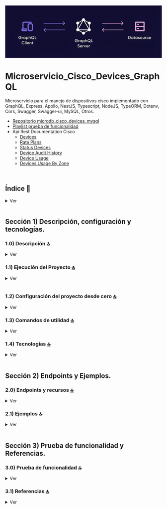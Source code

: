 ![Index app](./doc/graphql.png)

# Microservicio\_Cisco\_Devices\_GraphQL

Microservicio para el manejo de dispositivos cisco implementado con GraphQL, Express, Apollo, NestJS, Typescript, NodeJS, TypeORM, Dotenv, Cors, Swagger, Swagger-ui, MySQL, Otros.

*   [Repositorio microdb\_cisco\_devices\_mysql](https://github.com/andresWeitzel/Microdb_Cisco_Devices_Mysql)
*   [Playlist prueba de funcionalidad](https://www.youtube.com/playlist?list=PLCl11UFjHurC4DVGjeTuUOID0gjVxGDd3)
*   Api Rest Documentation Cisco
    *   [Devices](https://developer.cisco.com/docs/control-center/#!devices)
    *   [Rate Plans](https://developer.cisco.com/docs/control-center/#!get-rate-plans/response-example)
    *   [Status Devices](https://pubhub.devnetcloud.com/media/control-center-sandbox/docs/Content/api/rest/get_started_rest.htm#api_sim_status)
    *   [Device Audit History](https://developer.cisco.com/docs/control-center/#!get-device-audit-history/get-device-audit-history)
    *   [Device Usage](https://developer.cisco.com/docs/control-center/#!get-device-usage/response-example)
    *   [Devices Usage By Zone](https://developer.cisco.com/docs/control-center/#!get-device-usage-by-zone/response-example)

<br>

## Índice 📜

<details>
 <summary> Ver </summary>

 <br>

### Sección 1) Descripción, configuración y tecnologías.

*   [1.0) Descripción del Proyecto.](#10-descripción-)
*   [1.1) Ejecución del Proyecto.](#11-ejecución-del-proyecto-)
*   [1.2) Configuración del proyecto desde cero](#12-configuración-del-proyecto-desde-cero-)
*   [1.3) Comandos de utilidad.](#13-comandos-de-utilidad)
*   [1.4) Tecnologías.](#14-tecnologías-)

### Sección 2) Endpoints y Ejemplos

*   [2.0) EndPoints y recursos.](#20-endpoints-y-recursos-)
*   [2.1) Ejemplos.](#21-ejemplos-)

### Sección 3) Prueba de funcionalidad y Referencias

*   [3.0) Prueba de funcionalidad.](#30-prueba-de-funcionalidad-)
*   [3.1) Referencias.](#31-referencias-)

<br>

</details>

<br>

## Sección 1) Descripción, configuración y tecnologías.

### 1.0) Descripción [🔝](#índice-)

<details>
  <summary>Ver</summary>

 <br>

### 1.0.0) Descripción General

### 1.0.1) Descripción Arquitectura y Funcionamiento

<br>

</details>

### 1.1) Ejecución del Proyecto [🔝](#índice-)

<details>
  <summary>Ver</summary>
<br>

<br>

</details>

<br>

### 1.2) Configuración del proyecto desde cero [🔝](#índice-)

<details>
  <summary>Ver</summary>

<br>

*   Creamos un entorno de trabajo a través de algún ide, luego de crear una carpeta nos posicionamos sobre la misma

```git
cd 'projectName'
```

*   Instalamos la última versión LTS de [Nodejs(v18)](https://nodejs.org/en/download)
*   Instalamos NestJS de forma global

```git
npm i -g @nestjs/cli
```

*   Creamos un proyecto Nest

```git
nest new nombreProyecto
```

*   Creamos un proyecto Nest

```git
nest new nombreProyecto
```

*   Crear un nuevo modulo sin test

```git
nest g mo moduleName --no-spec
```

*   Crear un nuevo servicio sin test

```git
nest g s moduleName --no-spec
```

*   Crear un nuevo resolver (controlador) sin test

```git
nest g co moduleName --no-spec
```

*   Podemos automatizar los archivos anteriores con graphql usando un resource( Esto creara entities,services,module, resolvers)

```git
nest g resource resourceName --no-spec
```

```git
- Seleccionamos los siguientes valores
- ? What transport layer do you use? GraphQL (code first)
- ? Would you like to generate CRUD entry points? Yes
```

*   Instalamos el plugin para [dotenv (variables de entorno)](https://www.npmjs.com/package/dotenv)

```git
npm i dotenv
```

*   Instalamos el plugin para [TypeORM](https://typeorm.io/) junto con el controlador de mysql para el mapeo de datos.

```git
npm i @nestjs/typeorm typeorm mysql2
```

*   Para el uso del orm, podemos seguir la [guía de configuración de typeorm para db](https://docs.nestjs.com/recipes/sql-typeorm).
*   Instalamos el plugin de nest con [swagger](https://docs.nestjs.com/openapi/introduction) paa la documentación de nuestra Api rest.

```git
npm i @nestjs/swagger
```

*   Instalamos el plugin [class-validator](https://www.npmjs.com/package/class-validator)  para validaciones de tipos de datos, propiedades de clases,  etc.

```git
npm i class-validator
```

*   Se resume instalación de plugins para acotar documentación. Para la totalidad de los mismos revisar `package.json`.
*   Ejecutamos la app desde terminal.

```git
npm run start:dev
```

*   Entramos a la interfaz de Gaphql por defecto para las peticiones de la Api.

```git
http://localhost:3200/graphql o http://localhost:3300/graphql
```

<br>

</details>

### 1.3) Comandos de utilidad [🔝](#índice-)

<details>
  <summary>Ver</summary>

 <br>

*   Crear un nuevo proyecto NestJs

```git
nest g projectName
```

*   Crear un nuevo modulo sin test

```git
nest g mo moduleName --no-spec
```

*   Crear un nuevo servicio sin test

```git
nest g s moduleName --no-spec
```

*   Crear un nuevo controlador sin test

```git
nest g co moduleName --no-spec
```

*   Podemos automatizar los archivos anteriores con graphql usando un resource( Esto creara entities,services,module, resolvers)

```git
nest g resource resourceName --no-spec
```

```git
- Seleccionamos los siguientes valores
- ? What transport layer do you use? GraphQL (code first)
- ? Would you like to generate CRUD entry points? Yes
```

<br>

</details>

### 1.4) Tecnologías [🔝](#índice-)

<details>
  <summary>Ver</summary>

 <br>

| **Tecnologías** | **Versión** | **Finalidad** |\
| ------------- | ------------- | ------------- |
| [NodeJS](https://nodejs.org/en/) | 14.18.1  | Librería JS |
| [NestJS](https://nestjs.com/) | ^10.0.0 | Framework de NodeJS |
| [Typescript](https://www.typescriptlang.org/) | 3.8.3  | Lenguaje con alto tipado basado en JS |
| [TypeORM](https://typeorm.io/) | ^0.3.17 | ORM |
| [Mysql](https://www.mysql.com/) | 10.1 | SGDB |
| [XAMPP](https://www.apachefriends.org/es/index.html) | 3.2.2 | Paquete de servidores |
| [Swagger](https://docs.nestjs.com/openapi/introduction) | ^7.1.2 | Documentación de Api |
| [VSC](https://code.visualstudio.com/docs) | 1.72.2  | IDE |
| [Postman](https://www.postman.com/downloads/) | 10.11  | Cliente Http |
| [CMD](https://learn.microsoft.com/en-us/windows-server/administration/windows-commands/cmd) | 10 | Símbolo del Sistema para linea de comandos |
| [Git](https://git-scm.com/downloads) | 2.29.1  | Control de Versiones |

</br>

| **Extensión** |\
| -------------  |
| Prettier - Code formatter |
| Typescript Toolbox - generate setters, getters, constrc, etc |
| Otras |

<br>

</details>

<br>

## Sección 2) Endpoints y Ejemplos.

### 2.0) Endpoints y recursos [🔝](#índice-)

<details>
  <summary>Ver</summary>

<br>

</details>

### 2.1) Ejemplos [🔝](#índice-)

<details>
  <summary>Ver</summary>
<br>

<br>

</details>

<br>

## Sección 3) Prueba de funcionalidad y Referencias.

### 3.0) Prueba de funcionalidad [🔝](#índice-)

<details>
  <summary>Ver</summary>

<br>

<br>

</details>

### 3.1) Referencias [🔝](#índice-)

<details>
  <summary>Ver</summary>

 <br>

#### GraphQL Api

*   Tutorials
    -[Api rest example](https://www.youtube.com/watch?v=geYvdbpo3cA)

#### @nestjs/graphql

*   Tutorials
    *   [Tutorial Base](https://www.youtube.com/watch?v=ms0WcT2MJg4\&t=11s)
*   Installation/tutorial
    *   [Librerías y tutorial Graphql + Nestjs](https://docs.nestjs.com/graphql/quick-start)
    *   [Tipos de datos](https://graphql.org/learn/schema/)
    *   [Paginados y filtros](https://github.com/Adrinalin4ik/Nestjs-Graphql-Tools)
    *   [Argumentos/parametros/query params](https://the-guild.dev/graphql/yoga-server/tutorial/advanced/03-advanced-sorting)
    *   [Argumentos](https://ru-nestjs-docs.netlify.app/graphql/resolvers-map)

#### Nestjs

*   Videotutorials
    *   [Videotutorial base](https://www.youtube.com/watch?v=W4_oH3anYHU)
    *   [Videotutorial Typeorm](https://www.youtube.com/watch?v=JaTbzPcyiOE)
    *   [Mastering Nest.js](https://www.youtube.com/playlist?list=PLkZU2rKh1mT-3VvYvGCdRVCCJ5lCtOKED)
*   Topics
    *   [Using async and promises](https://subscription.packtpub.com/book/programming/9781800204737/10/ch10lvl1sec89/asynchronous-handlers)
    *   [Query parameters and parameters](https://stackoverflow.com/questions/54958244/how-to-use-query-parameters-in-nest-js)
    *   [Using query parameters](https://dev.to/nandhakumar/nest-js-tutorial-3-query-route-params-3gi4)
    *   [Autovalidation in NestJS](https://docs.nestjs.com/techniques/validation)

#### Typeorm

*   Relations
    *   [Typeorm Relationships with cascade](https://stackoverflow.com/questions/55098023/typeorm-cascade-option-cascade-ondelete-onupdate)
    *   [Using Foreign keys tutorial](https://leoromanovsky.medium.com/a-blog-without-an-author-typeorm-creates-confusion-with-required-columns-and-optional-foreign-keys-1a3f932d4e67)
    *   [Using Foreign keys stackoverflow](https://stackoverflow.com/questions/68556933/typeorm-insert-foreign-key-by-string)
    *   [Using Providers with Nestjs](https://docs.nestjs.com/recipes/sql-typeorm)
*   Methods
    *   [findOne, find, filter,etc](https://desarrolloweb.com/articulos/metodo-find-repositorios-typeorm)
    *   [Check pagination,etc](https://stackoverflow.com/questions/53922503/how-to-implement-pagination-in-nestjs-with-typeorm)
    *   [Rest Methods](https://docs.nestjs.com/techniques/database)

#### Api example code

*   [Ap rest graphql+typeorm+nestjs](https://blog.logrocket.com/how-to-build-a-graphql-api-with-nestjs/)
*   [Api completa MVC (CHECK)](https://github.com/amitavdevzone/nest-js-quiz-manager/tree/master)
*   [Api example tutorial](https://stackabuse.com/guide-to-nestjs-building-a-rest-api-with-nest-and-node/)
*   [Nestjs Rest example code](https://github.com/hantsy/nestjs-rest-sample/blob/master/docs/guide.md)
*   [OFICIAL CRUD NESTJS](https://docs.nestjs.com/recipes/crud-generator)

#### OpenApi and Swagger

*   [Code settings](https://docs.nestjs.com/openapi/introduction)
*   [Code example](https://github.com/nestjs/nest/blob/master/sample/11-swagger/src/cats/entities/cat.entity.ts)

#### Librerías

*   [Validación de campos](https://www.npmjs.com/package/node-input-validator)
*   [Validación de propiedades de clases](https://www.npmjs.com/package/class-validator)
*   [Variables de entorno con dotenv typescript](https://medium.com/@glasshost/define-types-for-process-env-in-typescript-c89b3c8ffbb2)

<br>

</details>
